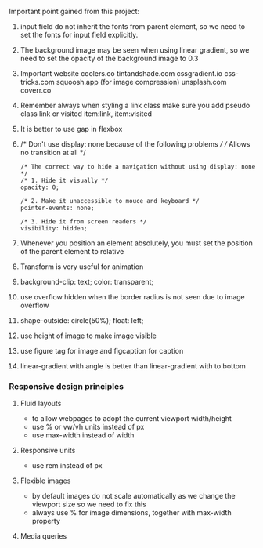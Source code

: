 Important point gained from this project:

1. input field do not inherit the fonts from parent element, so we need to set the fonts for input field explicitly.
2. The background image may be seen when using linear gradient, so we need to set the opacity of the background image to 0.3
3. Important website 
    coolers.co
    tintandshade.com
    cssgradient.io
    css-tricks.com
    squoosh.app (for image compression)
    unsplash.com
    coverr.co

4. Remember always when styling a link class make sure you add pseudo class link or visited
      item:link, item:visited
5. It is better to use gap in flexbox
6.  /* Don't use display: none because of the following problems */
        /* Allows no transition at all */

        /* The correct way to hide a navigation without using display: none */
        /* 1. Hide it visually */
        opacity: 0;

        /* 2. Make it unaccessible to mouce and keyboard */
        pointer-events: none;

        /* 3. Hide it from screen readers */
        visibility: hidden;

7. Whenever you position an element absolutely, you must set the position of the parent element to relative

8. Transform is very useful for animation

9. background-clip: text; color: transparent;
10. use overflow hidden when the border radius is not seen due to image overflow
11. shape-outside: circle(50%); float: left;
12. use height of image to make image visible
13. use figure tag for image and figcaption for caption
14. linear-gradient with angle is better than linear-gradient with to bottom

### Responsive design principles
  1. Fluid layouts
       - to allow webpages to adopt the current viewport width/height
       - use % or vw/vh units instead of px
       - use max-width instead of width

  2. Responsive units
      - use rem instead of px
    
  3. Flexible images
      - by default images do not scale automatically as we change the viewport size
         so we need to fix this
      - always use % for image dimensions, together with max-width property

  4. Media queries



      

